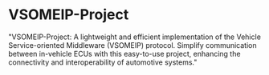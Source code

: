 # VSOMEIP-Project
"VSOMEIP-Project: A lightweight and efficient implementation of the Vehicle Service-oriented Middleware (VSOMEIP) protocol. Simplify communication between in-vehicle ECUs with this easy-to-use project, enhancing the connectivity and interoperability of automotive systems."
